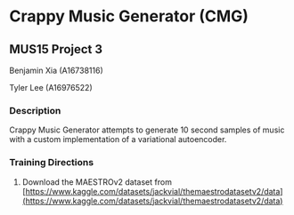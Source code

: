 # Crappy Music Generator (CMG)
## MUS15 Project 3

Benjamin Xia (A16738116)

Tyler Lee (A16976522)

### Description
Crappy Music Generator attempts to generate 10 second samples of music with a custom implementation of a variational autoencoder.

### Training Directions
1. Download the MAESTROv2 dataset from [https://www.kaggle.com/datasets/jackvial/themaestrodatasetv2/data](https://www.kaggle.com/datasets/jackvial/themaestrodatasetv2/data)